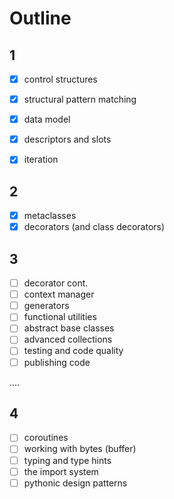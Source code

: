 # Outline

## 1

* [x] control structures
* [x] structural pattern matching
* [x] data model
* [x] descriptors and slots
* [x] iteration


## 2

* [x] metaclasses
* [x] decorators (and class decorators)

## 3

* [ ] decorator cont.
* [ ] context manager
* [ ] generators
* [ ] functional utilities
* [ ] abstract base classes
* [ ] advanced collections
* [ ] testing and code quality
* [ ] publishing code

....

## 4

* [ ] coroutines
* [ ] working with bytes (buffer)
* [ ] typing and type hints
* [ ] the import system
* [ ] pythonic design patterns